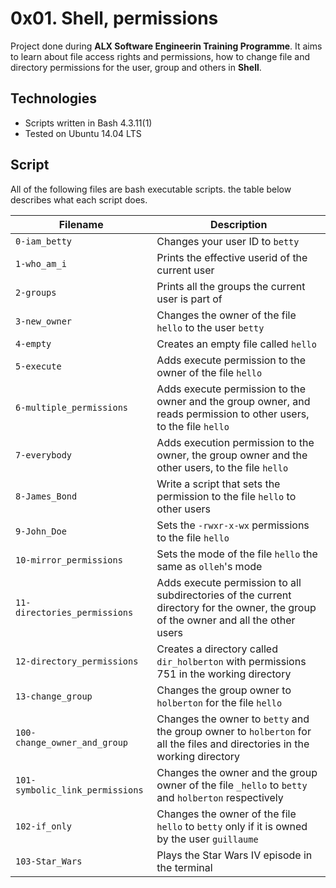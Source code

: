 # 0x01. Shell, permissions
Project done during **ALX Software Engineerin Training Programme**. It aims to learn about file access rights and permissions, how to change file and directory permissions for the user, group and others in **Shell**.

## Technologies
* Scripts written in Bash 4.3.11(1)
* Tested on Ubuntu 14.04 LTS

## Script
All of the following files are bash executable scripts. the table below describes what each script does.


| Filename | Description |
| -------- | ----------- |
| `0-iam_betty` | Changes your user ID to `betty` |
| `1-who_am_i` | Prints the effective userid of the current user |
| `2-groups` | Prints all the groups the current user is part of |
| `3-new_owner` | Changes the owner of the file `hello` to the user `betty` |
| `4-empty` | Creates an empty file called `hello` |
| `5-execute` | Adds execute permission to the owner of the file `hello` |
| `6-multiple_permissions` | Adds execute permission to the owner and the group owner, and reads permission to other users, to the file `hello` |
| `7-everybody` | Adds execution permission to the owner, the group owner and the other users, to the file `hello` |
| `8-James_Bond` | Write a script that sets the permission to the file `hello` to other users |
| `9-John_Doe` | Sets the `-rwxr-x-wx` permissions to the file `hello` |
| `10-mirror_permissions` | Sets the mode of the file `hello` the same as `olleh`'s mode |
| `11-directories_permissions` | Adds execute permission to all subdirectories of the current directory for the owner, the group of the owner and all the other users |
| `12-directory_permissions` | Creates a directory called `dir_holberton` with permissions 751 in the working directory |
| `13-change_group` | Changes the group owner to `holberton` for the file `hello` |
| `100-change_owner_and_group` | Changes the owner to `betty` and the group owner to `holberton` for all the files and directories in the working directory |
| `101-symbolic_link_permissions` | Changes the owner and the group owner of the file `_hello` to `betty` and `holberton` respectively |
| `102-if_only` | Changes the owner of the file `hello` to `betty` only if it is owned by the user `guillaume` |
| `103-Star_Wars` | Plays the Star Wars IV episode in the terminal |
